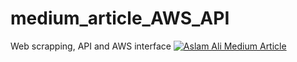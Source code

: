 # medium_article_AWS_API
Web scrapping, API and AWS interface
[![Aslam Ali Medium Article](https://github-readme-medium.vercel.app/?username=Aliaslam&limit=2&bg=222f2e&text=ff0000)](https://medium.com/@aliaslam9439/automation-on-airports-using-api-and-aws-338dbb7f22bc)
